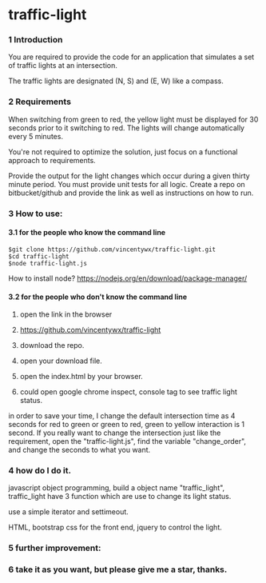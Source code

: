 # traffic-light

### 1 Introduction
You are required to provide the code for an application that simulates a set of traffic lights at
an intersection.

The traffic lights are designated (N, S) and (E, W) like a compass.
### 2 Requirements
When switching from green to red, the yellow light must be displayed for 30 seconds prior to
it switching to red. The lights will change automatically every 5 minutes.

You're not required to optimize the solution, just focus on a functional approach to
requirements.

Provide the output for the light changes which occur during a given thirty minute period.
You must provide unit tests for all logic.
Create a repo on bitbucket/github and provide the link as well as instructions on how to run.

### 3 How to use:
#### 3.1 for the people who know the command line 
    $git clone https://github.com/vincentywx/traffic-light.git
    $cd traffic-light
    $node traffic-light.js
    
   How to install node?
    https://nodejs.org/en/download/package-manager/
    
#### 3.2 for the people who don't know the command line 
   1. open the link in the browser
   
   2. https://github.com/vincentywx/traffic-light
   
   3. download the repo. 
   
   4. open your download file.
   
   5. open the index.html by your browser.
   
   6. could open google chrome inspect, console tag to see traffic light status. 
   
   in order to save your time, I change the default intersection time as 4 seconds for red to green or green to red, green to 
   yellow interaction is 1 second. If you really want to change the intersection just like the requirement, open
   the "traffic-light.js", find the variable "change_order", and change the seconds to what you want.
   
### 4 how do I do it.
 javascript object programming, build a object name "traffic_light",
 traffic_light have 3 function which are use to change its light status.
 
 use a simple iterator and settimeout.
 
 HTML, bootstrap css for the front end, jquery to control the light.
 
### 5 further improvement:


### 6 take it as you want, but please give me a star, thanks.